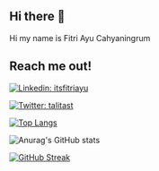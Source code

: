 <!---
itsfitriayu/itsfitriayu is a ✨ special ✨ repository because its `README.md` (this file) appears on your GitHub profile.
You can click the Preview link to take a look at your changes.
--->


## Hi there 👋

Hi my name is Fitri Ayu Cahyaningrum

## Reach me out!

[![Linkedin: itsfitriayu](https://img.shields.io/badge/-itsfitriayu-blue?style=flat-square&logo=Linkedin&logoColor=white&link=https://www.linkedin.com/in/itsfitriayu/)](https://www.linkedin.com/in/itsfitriayu/)

[![Twitter: taIitast](https://img.shields.io/twitter/follow/itsfitriayu?style=social)](https://twitter.com/itsfitriayu)

<!-- [![GitHub itsfitriayu](https://img.shields.io/github/followers/itsfitriayu?label=follow&style=social)](https://github.com/itsfitriayu)-->

<!--
## Tech Stack
![HTML5](https://img.shields.io/badge/-HTML5-E34F26?style=flat-square&logo=html5&logoColor=white&style=flat)
![CSS3](https://img.shields.io/badge/-CSS3-1572B6?style=flat-square&logo=css3&style=flat)
![Bootstrap](https://img.shields.io/badge/-Bootstrap-E8E8E8?style=flat-square&logo=bootstrap&style=flat)
![Git](https://img.shields.io/badge/-Git-black?style=flat-square&logo=git&style=flat)
-->

[![Top Langs](https://github-readme-stats.vercel.app/api/top-langs/?username=itsfitriayu&layout=compact&theme=buefy)](https://github.com/anuraghazra/github-readme-stats)

![Anurag's GitHub stats](https://github-readme-stats.vercel.app/api?username=itsfitriayu&show_icons=true&theme=buefy)

[![GitHub Streak](https://github-readme-streak-stats.herokuapp.com?user=itsfitriayu&theme=buefy)](https://git.io/streak-stats)

<!--


- 🔭 I’m currently working on ...
- 🌱 I’m currently learning ...
- 👯 I’m looking to collaborate on ...
- 🤔 I’m looking for help with ...
- 💬 Ask me about ...
- 📫 How to reach me: ...
- 😄 Pronouns: ...
- ⚡ Fun fact: ...
-->


